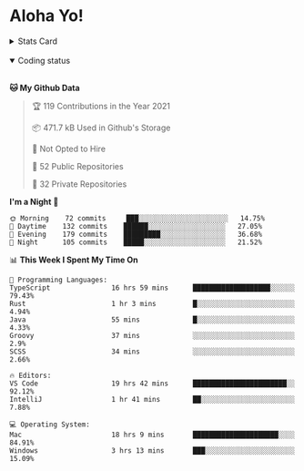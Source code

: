 # Aloha Yo!

<details>
<summary>Stats Card</summary>
 
[![Anurag's github stats](https://github-readme-stats.vercel.app/api?username=GarfieldZHU&show_icons=true&theme=tokyonight)](https://github.com/anuraghazra/github-readme-stats)
 
</details>

<br/>

<details open>

<summary>Coding status</summary>

<br/>

<!--START_SECTION:waka-->
**🐱 My Github Data** 

> 🏆 119 Contributions in the Year 2021
 > 
> 📦 471.7 kB Used in Github's Storage 
 > 
> 🚫 Not Opted to Hire
 > 
> 📜 52 Public Repositories 
 > 
> 🔑 32 Private Repositories  
 > 
**I'm a Night 🦉** 

```text
🌞 Morning    72 commits     ███░░░░░░░░░░░░░░░░░░░░░░   14.75% 
🌆 Daytime    132 commits    ██████░░░░░░░░░░░░░░░░░░░   27.05% 
🌃 Evening    179 commits    █████████░░░░░░░░░░░░░░░░   36.68% 
🌙 Night      105 commits    █████░░░░░░░░░░░░░░░░░░░░   21.52%

```


📊 **This Week I Spent My Time On** 

```text
💬 Programming Languages: 
TypeScript               16 hrs 59 mins      ███████████████████░░░░░░   79.43% 
Rust                     1 hr 3 mins         █░░░░░░░░░░░░░░░░░░░░░░░░   4.94% 
Java                     55 mins             █░░░░░░░░░░░░░░░░░░░░░░░░   4.33% 
Groovy                   37 mins             ░░░░░░░░░░░░░░░░░░░░░░░░░   2.9% 
SCSS                     34 mins             ░░░░░░░░░░░░░░░░░░░░░░░░░   2.66%

🔥 Editors: 
VS Code                  19 hrs 42 mins      ███████████████████████░░   92.12% 
IntelliJ                 1 hr 41 mins        ██░░░░░░░░░░░░░░░░░░░░░░░   7.88%

💻 Operating System: 
Mac                      18 hrs 9 mins       █████████████████████░░░░   84.91% 
Windows                  3 hrs 13 mins       ███░░░░░░░░░░░░░░░░░░░░░░   15.09%

```


<!--END_SECTION:waka-->

</details>
